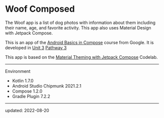 # Woof Composed

The Woof app is a list of dog photos with information about them including their name,
age, and favorite activity. This app also uses Material Design with Jetpack Compose.

This is an app of the [Android Basics in Compose] course from Google. It is developed in [Unit 3] [Pathway 3]

This app is based on the [Material Theming with Jetpack Compose] Codelab.

[Android Basics in Compose]: https://developer.android.com/courses/android-basics-compose/course
[Unit 3]: https://developer.android.com/courses/android-basics-compose/unit-3
[Pathway 3]: https://developer.android.com/courses/pathways/android-basics-compose-unit-3-pathway-3
[Material Theming with Jetpack Compose]: https://developer.android.com/codelabs/basic-android-kotlin-compose-material-theming

----

Environment

- Kotlin 1.7.0
- Android Studio Chipmunk 2021.2.1
- Compose 1.2.0
- Gradle Plugin 7.2.2

----

updated: 2022-08-20
